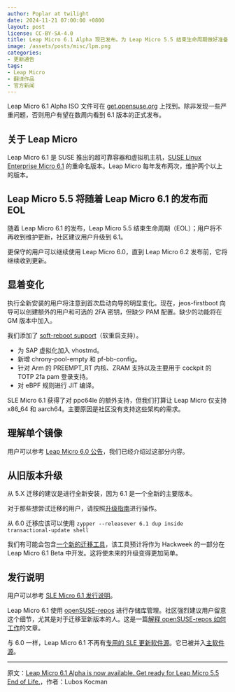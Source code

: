 ```yaml
---
author: Poplar at twilight
date: 2024-11-21 07:00:00 +0800
layout: post
license: CC-BY-SA-4.0
title: Leap Micro 6.1 Alpha 现已发布。为 Leap Micro 5.5 结束生命周期做好准备。
image: /assets/posts/misc/lpm.png
categories:
- 更新通告
tags:
- Leap Micro
- 翻译作品
- 官方新闻
---
```


Leap Micro 6.1 Alpha ISO 文件可在 [get.opensuse.org] 上找到。除非发现一些严重问题，否则用户有望在数周内看到 6.1 版本的正式发布。

[get.opensuse.org]: https://get.opensuse.org/leapmicro/6.0/

## 关于 Leap Micro

Leap Micro 6.1 是 SUSE 推出的超可靠容器和虚拟机主机，[SUSE Linux Enterprise Micro 6.1] 的重命名版本。Leap Micro 每年发布两次，维护两个以上的版本。

[SUSE Linux Enterprise Micro 6.1]: https://www.suse.com/products/micro/

## Leap Micro 5.5 将随着 Leap Micro 6.1 的发布而 EOL

随着 Leap Micro 6.1 的发布，Leap Micro 5.5 结束生命周期（EOL）；用户将不再收到维护更新，社区建议用户升级到 6.1。

更保守的用户可以继续使用 Leap Micro 6.0，直到 Leap Micro 6.2 发布前，它将继续收到更新。

## 显着变化

执行全新安装的用户将注意到首次启动向导的明显变化。现在，jeos-firstboot 向导可以创建额外的用户和可选的 2FA 密钥，但缺少 PAM 配置。缺少的功能将在 GM 版本中加入。

我们添加了 [soft-reboot support]（软重启支持）。

[soft-reboot support]: https://microos.opensuse.org/blog/2024-06-13-soft-reboot/

- 为 SAP 虚拟化加入 vhostmd。
- 新增 chrony-pool-empty 和 pf-bb-config。
- 针对 Arm 的 PREEMPT_RT 内核、ZRAM 支持以及主要用于 cockpit 的 TOTP 2fa pam 登录支持。
- 对 eBPF 规则进行 JIT 编译。

SLE Micro 6.1 获得了对 ppc64le 的额外支持，但我们打算让 Leap Micro 仅支持 x86_64 和 aarch64。主要原因是社区没有支持这些架构的需求。

## 理解单个镜像

用户可以参考 [Leap Micro 6.0 公告]，我们已经介绍过这部分内容。

[Leap Micro 6.0 公告]: https://news.opensuse.org/2024/06/25/leap-micro-60-availability/

## 从旧版本升级

从 5.X 迁移的建议是进行全新安装，因为 6.1 是一个全新的主要版本。

对于那些想尝试迁移的用户，请按照[升级指南]进行操作。

[升级指南]: https://en.opensuse.org/SDB:System_upgrade_to_LeapMicro_6.0

从 6.0 迁移应该可以使用 `zypper --releasever 6.1 dup inside transactional-update shell`

我们有可能会包含[一个新的迁移工具]，该工具预计将作为 Hackweek 的一部分在 Leap Micro 6.1 Beta 中开发。这将使未来的升级变得更加简单。

[一个新的迁移工具]: https://hackweek.opensuse.org/projects/new-migration-tool-for-leap

## 发行说明

用户可以参考 [SLE Micro 6.1 发行说明]。

[SLE Micro 6.1 发行说明]: https://www.suse.com/releasenotes/index.html

Leap Micro 6.1 使用 [openSUSE-repos] 进行存储库管理。社区强烈建议用户留意这个细节，尤其是对于迁移至新版本的人。这是一篇[解释 openSUSE-repos 如何工作]的文章。

[openSUSE-repos]: https://github.com/openSUSE/openSUSE-repos
[解释 openSUSE-repos 如何工作]: https://news.opensuse.org/2023/07/31/try-out-cdn-with-opensuse-repos/

与 6.0 一样，Leap Micro 6.1 不再有[专用的 SLE 更新软件源]。它已被并入[主软件源]。

[专用的 SLE 更新软件源]: https://github.com/openSUSE/openSUSE-repos/blob/main/opensuse-leap-micro5-repoindex.xml
[主软件源]: https://github.com/openSUSE/openSUSE-repos/blob/main/opensuse-leap-micro6-repoindex.xml

----

原文：[Leap Micro 6.1 Alpha is now available. Get ready for Leap Micro 5.5 End of Life.](https://news.opensuse.org/2024/11/20/leap-micro-61-alpha-availability/)，作者：Lubos Kocman